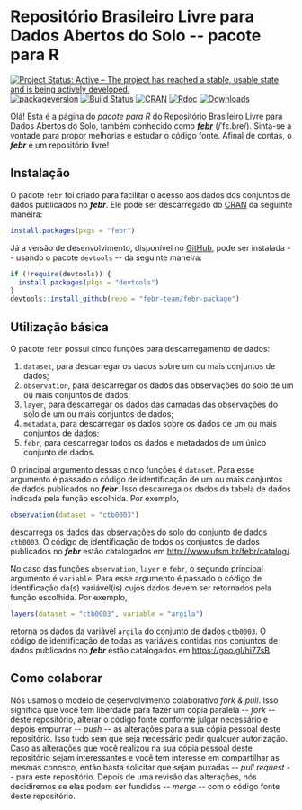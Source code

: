 # Repositório Brasileiro Livre para Dados Abertos do Solo -- pacote para R

[![Project Status: Active – The project has reached a stable, usable state and is being actively developed.](http://www.repostatus.org/badges/latest/active.svg)](http://www.repostatus.org/#active)
[![packageversion](https://img.shields.io/badge/devel%20version-1.0.0.9004-firebrick.svg?style=flat-square)](commits/master)
[![Build Status](https://travis-ci.org/febr-team/febr-package.svg?branch=master)](https://travis-ci.org/febr-team/febr-package)
[![CRAN](https://www.r-pkg.org/badges/version/febr)](https://cran.r-project.org/package=febr)
[![Rdoc](http://www.rdocumentation.org/badges/version/febr)](http://www.rdocumentation.org/packages/febr)
[![Downloads](http://cranlogs.r-pkg.org/badges/febr?color=brightgreen)](http://www.r-pkg.org/pkg/febr)

Olá! Esta é a página do *pacote para R* do Repositório Brasileiro Livre para Dados Abertos do Solo, também conhecido como [___febr___][febr] (/ˈfɛ.bɾe/). Sinta-se à vontade para propor melhorias e estudar o código 
fonte. Afinal de contas, o ___febr___ é um repositório livre!

[febr]: http://www.ufsm.br/febr/

## Instalação

O pacote `febr` foi criado para facilitar o acesso aos dados dos conjuntos de dados publicados no ___febr___. Ele pode ser descarregado do [CRAN][cran] da seguinte maneira:

```R
install.packages(pkgs = "febr")
```

Já a versão de desenvolvimento, disponível no [GitHub][github], pode ser instalada -- usando o pacote `devtools` -- da seguinte maneira:

[cran]: https://CRAN.R-project.org/package=febr
[github]: https://github.com/febr-team/febr-package

```R
if (!require(devtools)) {
  install.packages(pkgs = "devtools")
}
devtools::install_github(repo = "febr-team/febr-package")
```

## Utilização básica

O pacote `febr` possui cinco funções para descarregamento de dados:

1. `dataset`, para descarregar os dados sobre um ou mais conjuntos de dados;
2. `observation`, para descarregar os dados das observações do solo de um ou mais conjuntos de dados;
3. `layer`, para descarregar os dados das camadas das observações do solo de um ou mais conjuntos de dados;
4. `metadata`, para descarregar os dados sobre os dados de um ou mais conjuntos de dados;
5. `febr`, para descarregar todos os dados e metadados de um único conjunto de dados.

O principal argumento dessas cinco funções é `dataset`. Para esse argumento é passado o código de identificação de um ou mais conjuntos de dados publicados no ___febr___. Isso descarrega os dados da tabela de dados indicada pela função escolhida. Por exemplo,

```R
observation(dataset = "ctb0003")
```

descarrega os dados das observações do solo do conjunto de dados `ctb0003`. O código de identificação de todos os conjuntos de dados publicados no ___febr___ estão catalogados em http://www.ufsm.br/febr/catalog/.

No caso das funções `observation`, `layer` e `febr`, o segundo principal argumento é `variable`. Para esse argumento é passado o código de identificação da(s) variável(is) cujos dados devem ser retornados pela função escolhida. Por exemplo,

```R
layers(dataset = "ctb0003", variable = "argila")
```

retorna os dados da variável `argila` do conjunto de dados `ctb0003`. O código de identificação de todas as variáveis contidas nos conjuntos de dados publicados no ___febr___ estão catalogados em https://goo.gl/hi77sB.

## Como colaborar

Nós usamos o modelo de desenvolvimento colaborativo *fork & pull*. Isso significa que você tem liberdade para fazer um cópia paralela -- *fork* -- deste repositório, alterar o código fonte conforme julgar necessário e depois empurrar -- *push* -- as alterações para a sua cópia pessoal deste repositório. Isso tudo sem que seja necessário pedir qualquer autorização. Caso as alterações que você realizou na sua cópia pessoal deste repositório sejam interessantes e você tem interesse em compartilhar as mesmas conosco, então basta solicitar que sejam puxadas -- *pull request* -- para este repositório. Depois de uma revisão das alterações, nós decidiremos se elas podem ser fundidas -- *merge* -- com o código fonte deste repositório.
